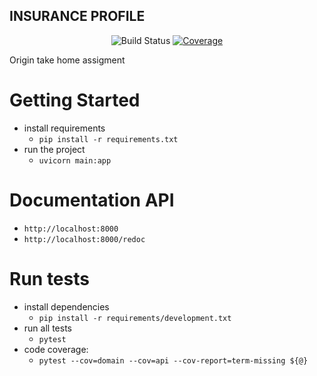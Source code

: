 ## INSURANCE PROFILE
<p align="center">
    <img src="https://travis-ci.com/edfranceschini/insurance_profile.svg?branch=master" alt="Build Status">
    <a href="https://codecov.io/gh/edfranceschini/insurance_profile" target="_blank">
        <img src="https://codecov.io/gh/edfranceschini/insurance_profile/branch/master/graph/badge.svg" alt="Coverage">
    </a>
<p>
    Origin take home assigment

# Getting Started
 -  install requirements
    -	`pip install -r requirements.txt`
 -  run the project
    -  `uvicorn main:app `

# Documentation API
 -  `http://localhost:8000`
 -  `http://localhost:8000/redoc`

# Run tests
 -  install dependencies
    -  `pip install -r requirements/development.txt`
 - run all tests
    -  `pytest`
-  code coverage:
    -  `pytest --cov=domain --cov=api --cov-report=term-missing ${@}`
